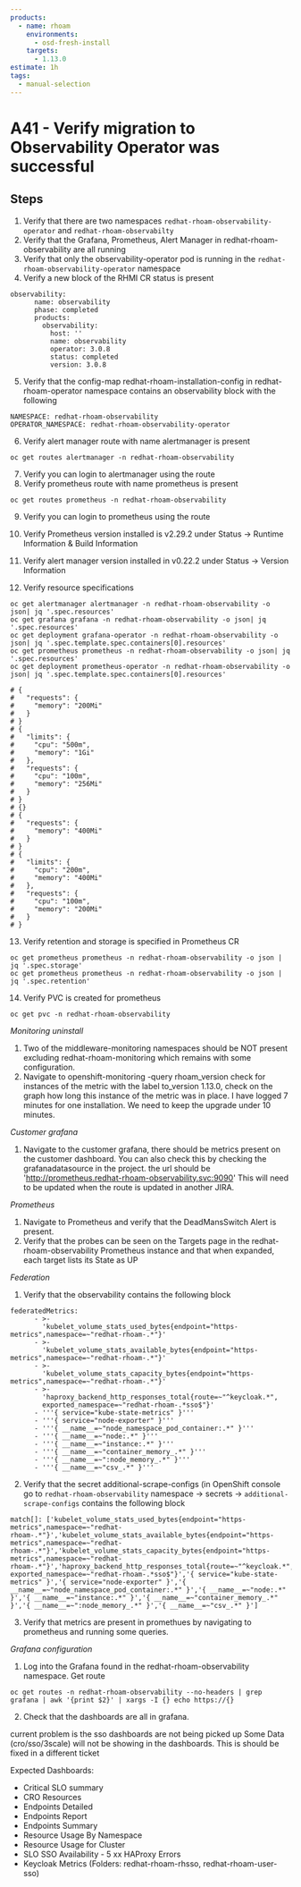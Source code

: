 ```yaml
---
products:
  - name: rhoam
    environments:
      - osd-fresh-install
    targets:
      - 1.13.0
estimate: 1h
tags:
  - manual-selection
---
```


# A41 - Verify migration to Observability Operator was successful

## Steps

1. Verify that there are two namespaces `redhat-rhoam-observability-operator` and `redhat-rhoam-observabilty`
2. Verify that the Grafana, Prometheus, Alert Manager in redhat-rhoam-observability are all running
3. Verify that only the observability-operator pod is running in the `redhat-rhoam-observability-operator` namespace
4. Verify a new block of the RHMI CR status is present

```
observability:
      name: observability
      phase: completed
      products:
        observability:
          host: ''
          name: observability
          operator: 3.0.8
          status: completed
          version: 3.0.8
```

5. Verify that the config-map redhat-rhoam-installation-config in redhat-rhoam-operator namespace contains an observability block with the following

```
NAMESPACE: redhat-rhoam-observability
OPERATOR_NAMESPACE: redhat-rhoam-observability-operator
```

6. Verify alert manager route with name alertmanager is present

```
oc get routes alertmanager -n redhat-rhoam-observability
```

7. Verify you can login to alertmanager using the route
8. Verify prometheus route with name prometheus is present

```
oc get routes prometheus -n redhat-rhoam-observability
```

9. Verify you can login to prometheus using the route

10. Verify Prometheus version installed is v2.29.2 under Status -> Runtime Information & Build Information

11. Verify alert manager version installed in v0.22.2 under Status -> Version Information

12. Verify resource specifications

```
oc get alertmanager alertmanager -n redhat-rhoam-observability -o json| jq '.spec.resources'
oc get grafana grafana -n redhat-rhoam-observability -o json| jq '.spec.resources'
oc get deployment grafana-operator -n redhat-rhoam-observability -o json| jq '.spec.template.spec.containers[0].resources'
oc get prometheus prometheus -n redhat-rhoam-observability -o json| jq '.spec.resources'
oc get deployment prometheus-operator -n redhat-rhoam-observability -o json| jq '.spec.template.spec.containers[0].resources'

# {
#   "requests": {
#     "memory": "200Mi"
#   }
# }
# {
#   "limits": {
#     "cpu": "500m",
#     "memory": "1Gi"
#   },
#   "requests": {
#     "cpu": "100m",
#     "memory": "256Mi"
#   }
# }
# {}
# {
#   "requests": {
#     "memory": "400Mi"
#   }
# }
# {
#   "limits": {
#     "cpu": "200m",
#     "memory": "400Mi"
#   },
#   "requests": {
#     "cpu": "100m",
#     "memory": "200Mi"
#   }
# }
```

13. Verify retention and storage is specified in Prometheus CR

```
oc get prometheus prometheus -n redhat-rhoam-observability -o json | jq '.spec.storage'
oc get prometheus prometheus -n redhat-rhoam-observability -o json | jq '.spec.retention'
```

14. Verify PVC is created for prometheus

```
oc get pvc -n redhat-rhoam-observability
```

_Monitoring uninstall_

1. Two of the middleware-monitoring namespaces should be NOT present excluding redhat-rhoam-monitoring which remains with some configuration.
2. Navigate to openshift-monitoring -query rhoam_version check for instances of the metric with the label to_version 1.13.0, check on the graph how long this instance of the metric was in place. I have logged 7 minutes for one installation. We need to keep the upgrade under 10 minutes.

_Customer grafana_

1. Navigate to the customer grafana, there should be metrics present on the customer dashboard.
   You can also check this by checking the grafanadatasource in the project. the url should be 'http://prometheus.redhat-rhoam-observability.svc:9090' This will need to be updated when the route is updated in another JIRA.

_Prometheus_

1. Navigate to Prometheus and verify that the DeadMansSwitch Alert is present.
2. Verify that the probes can be seen on the Targets page in the redhat-rhoam-observability Prometheus instance and that when expanded, each target lists its State as UP

_Federation_

1. Verify that the observability contains the following block

```
federatedMetrics:
      - >-
        'kubelet_volume_stats_used_bytes{endpoint="https-metrics",namespace=~"redhat-rhoam-.*"}'
      - >-
        'kubelet_volume_stats_available_bytes{endpoint="https-metrics",namespace=~"redhat-rhoam-.*"}'
      - >-
        'kubelet_volume_stats_capacity_bytes{endpoint="https-metrics",namespace=~"redhat-rhoam-.*"}'
      - >-
        'haproxy_backend_http_responses_total{route=~"^keycloak.*",
        exported_namespace=~"redhat-rhoam-.*sso$"}'
      - '''{ service="kube-state-metrics" }'''
      - '''{ service="node-exporter" }'''
      - '''{ __name__=~"node_namespace_pod_container:.*" }'''
      - '''{ __name__=~"node:.*" }'''
      - '''{ __name__=~"instance:.*" }'''
      - '''{ __name__=~"container_memory_.*" }'''
      - '''{ __name__=~":node_memory_.*" }'''
      - '''{ __name__=~"csv_.*" }'''
```

2. Verify that the secret additional-scrape-configs (in OpenShift console go to `redhat-rhoam-observability` namespace -> secrets -> `additional-scrape-configs` contains the following block

```
match[]: ['kubelet_volume_stats_used_bytes{endpoint="https-metrics",namespace=~"redhat-rhoam-.*"}','kubelet_volume_stats_available_bytes{endpoint="https-metrics",namespace=~"redhat-rhoam-.*"}','kubelet_volume_stats_capacity_bytes{endpoint="https-metrics",namespace=~"redhat-rhoam-.*"}','haproxy_backend_http_responses_total{route=~"^keycloak.*", exported_namespace=~"redhat-rhoam-.*sso$"}','{ service="kube-state-metrics" }','{ service="node-exporter" }','{ __name__=~"node_namespace_pod_container:.*" }','{ __name__=~"node:.*" }','{ __name__=~"instance:.*" }','{ __name__=~"container_memory_.*" }','{ __name__=~":node_memory_.*" }','{ __name__=~"csv_.*" }']
```

3. Verify that metrics are present in promethues by navigating to prometheus and running some queries.

_Grafana configuration_

1. Log into the Grafana found in the redhat-rhoam-observability namespace. Get route

```
oc get routes -n redhat-rhoam-observability --no-headers | grep grafana | awk '{print $2}' | xargs -I {} echo https://{}
```

2. Check that the dashboards are all in grafana.

current problem is the sso dashboards are not being picked up
Some Data (cro/sso/3scale) will not be showing in the dashboards. This is should be fixed in a different ticket

Expected Dashboards:

- Critical SLO summary
- CRO Resources
- Endpoints Detailed
- Endpoints Report
- Endpoints Summary
- Resource Usage By Namespace
- Resource Usage for Cluster
- SLO SSO Availability - 5 xx HAProxy Errors
- Keycloak Metrics (Folders: redhat-rhoam-rhsso, redhat-rhoam-user-sso)
